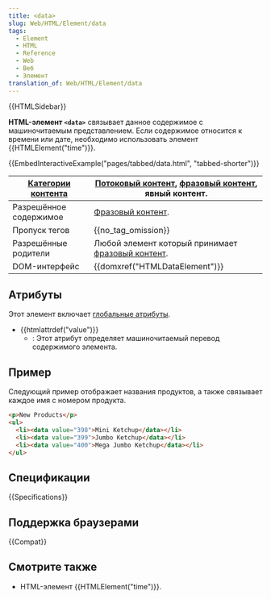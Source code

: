 ```yaml
---
title: <data>
slug: Web/HTML/Element/data
tags:
  - Element
  - HTML
  - Reference
  - Web
  - Веб
  - Элемент
translation_of: Web/HTML/Element/data
---
```


{{HTMLSidebar}}

**HTML-элемент `<data>`** связывает данное содержимое с машиночитаемым представлением. Если содержимое относится к времени или дате, необходимо использовать элемент {{HTMLElement("time")}}.

{{EmbedInteractiveExample("pages/tabbed/data.html", "tabbed-shorter")}}

| [Категории контента](/ru/docs/Web/Guide/HTML/Content_categories) | [Потоковый контент](/ru/docs/Web/Guide/HTML/Content_categories#Потоковый_контент), [фразовый контент](/ru/docs/Web/Guide/HTML/Content_categories#Phrasing_content), явный контент. |
| ---------------------------------------------------------------- | ---------------------------------------------------------------------------------------------------------------------------------------------------------------------------------- |
| Разрешённое содержимое                                           | [Фразовый контент](/ru/docs/Web/Guide/HTML/Content_categories#Phrasing_content).                                                                                                   |
| Пропуск тегов                                                    | {{no_tag_omission}}                                                                                                                                                                |
| Разрешённые родители                                             | Любой элемент который принимает [фразовый контент](/ru/docs/Web/Guide/HTML/Content_categories#Phrasing_content).                                                                   |
| DOM-интерфейс                                                    | {{domxref("HTMLDataElement")}}                                                                                                                                                     |

## Атрибуты

Этот элемент включает [глобальные атрибуты](/ru/docs/Web/HTML/Общие_атрибуты).

- {{htmlattrdef("value")}}
  - : Этот атрибут определяет машиночитаемый перевод содержимого элемента.

## Пример

Следующий пример отображает названия продуктов, а также связывает каждое имя с номером продукта.

```html
<p>New Products</p>
<ul>
  <li><data value="398">Mini Ketchup</data></li>
  <li><data value="399">Jumbo Ketchup</data></li>
  <li><data value="400">Mega Jumbo Ketchup</data></li>
</ul>
```

## Спецификации

{{Specifications}}

## Поддержка браузерами

{{Compat}}

## Смотрите также

- HTML-элемент {{HTMLElement("time")}}.
